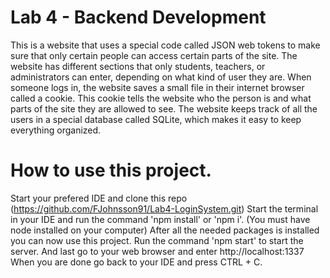 # Lab 4 - Backend Development
This is a website that uses a special code called JSON web tokens to make sure that only certain people can access certain parts of the site. The website has different sections that only students, teachers, or administrators can enter, depending on what kind of user they are. When someone logs in, the website saves a small file in their internet browser called a cookie. This cookie tells the website who the person is and what parts of the site they are allowed to see. The website keeps track of all the users in a special database called SQLite, which makes it easy to keep everything organized.
# How to use this project.
Start your prefered IDE and clone this repo (https://github.com/FJohnsson91/Lab4-LoginSystem.git)
Start the terminal in your IDE and run the command 'npm install' or 'npm i'. (You must have node installed on your computer)
After all the needed packages is installed you can now use this project. Run the command 'npm start' to start the server.
And last go to your web browser and enter http://localhost:1337
When you are done go back to your IDE and press CTRL + C.
